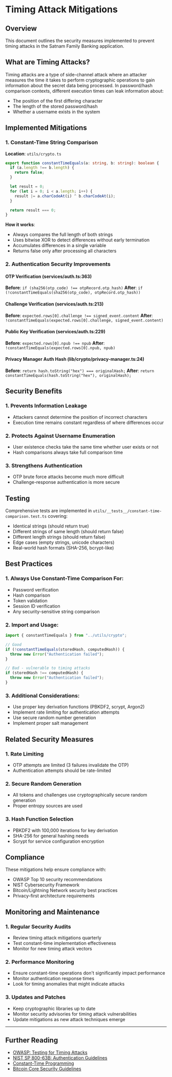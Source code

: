 # Timing Attack Mitigations

## Overview

This document outlines the security measures implemented to prevent timing attacks in the Satnam Family Banking application.

## What are Timing Attacks?

Timing attacks are a type of side-channel attack where an attacker measures the time it takes to perform cryptographic operations to gain information about the secret data being processed. In password/hash comparison contexts, different execution times can leak information about:

- The position of the first differing character
- The length of the stored password/hash
- Whether a username exists in the system

## Implemented Mitigations

### 1. Constant-Time String Comparison

**Location**: `utils/crypto.ts`

```typescript
export function constantTimeEquals(a: string, b: string): boolean {
  if (a.length !== b.length) {
    return false;
  }

  let result = 0;
  for (let i = 0; i < a.length; i++) {
    result |= a.charCodeAt(i) ^ b.charCodeAt(i);
  }

  return result === 0;
}
```

**How it works**:

- Always compares the full length of both strings
- Uses bitwise XOR to detect differences without early termination
- Accumulates differences in a single variable
- Returns false only after processing all characters

### 2. Authentication Security Improvements

#### OTP Verification (services/auth.ts:363)

**Before**: `if (sha256(otp_code) !== otpRecord.otp_hash)`
**After**: `if (!constantTimeEquals(sha256(otp_code), otpRecord.otp_hash))`

#### Challenge Verification (services/auth.ts:213)

**Before**: `expected.rows[0].challenge !== signed_event.content`
**After**: `!constantTimeEquals(expected.rows[0].challenge, signed_event.content)`

#### Public Key Verification (services/auth.ts:229)

**Before**: `expected.rows[0].npub !== npub`
**After**: `!constantTimeEquals(expected.rows[0].npub, npub)`

#### Privacy Manager Auth Hash (lib/crypto/privacy-manager.ts:24)

**Before**: `return hash.toString("hex") === originalHash;`
**After**: `return constantTimeEquals(hash.toString("hex"), originalHash);`

## Security Benefits

### 1. **Prevents Information Leakage**

- Attackers cannot determine the position of incorrect characters
- Execution time remains constant regardless of where differences occur

### 2. **Protects Against Username Enumeration**

- User existence checks take the same time whether user exists or not
- Hash comparisons always take full comparison time

### 3. **Strengthens Authentication**

- OTP brute force attacks become much more difficult
- Challenge-response authentication is more secure

## Testing

Comprehensive tests are implemented in `utils/__tests__/constant-time-comparison.test.ts` covering:

- Identical strings (should return true)
- Different strings of same length (should return false)
- Different length strings (should return false)
- Edge cases (empty strings, unicode characters)
- Real-world hash formats (SHA-256, bcrypt-like)

## Best Practices

### 1. **Always Use Constant-Time Comparison For**:

- Password verification
- Hash comparison
- Token validation
- Session ID verification
- Any security-sensitive string comparison

### 2. **Import and Usage**:

```typescript
import { constantTimeEquals } from "../utils/crypto";

// Good
if (!constantTimeEquals(storedHash, computedHash)) {
  throw new Error("Authentication failed");
}

// Bad - vulnerable to timing attacks
if (storedHash !== computedHash) {
  throw new Error("Authentication failed");
}
```

### 3. **Additional Considerations**:

- Use proper key derivation functions (PBKDF2, scrypt, Argon2)
- Implement rate limiting for authentication attempts
- Use secure random number generation
- Implement proper salt management

## Related Security Measures

### 1. **Rate Limiting**

- OTP attempts are limited (3 failures invalidate the OTP)
- Authentication attempts should be rate-limited

### 2. **Secure Random Generation**

- All tokens and challenges use cryptographically secure random generation
- Proper entropy sources are used

### 3. **Hash Function Selection**

- PBKDF2 with 100,000 iterations for key derivation
- SHA-256 for general hashing needs
- Scrypt for service configuration encryption

## Compliance

These mitigations help ensure compliance with:

- OWASP Top 10 security recommendations
- NIST Cybersecurity Framework
- Bitcoin/Lightning Network security best practices
- Privacy-first architecture requirements

## Monitoring and Maintenance

### 1. **Regular Security Audits**

- Review timing attack mitigations quarterly
- Test constant-time implementation effectiveness
- Monitor for new timing attack vectors

### 2. **Performance Monitoring**

- Ensure constant-time operations don't significantly impact performance
- Monitor authentication response times
- Look for timing anomalies that might indicate attacks

### 3. **Updates and Patches**

- Keep cryptographic libraries up to date
- Monitor security advisories for timing attack vulnerabilities
- Update mitigations as new attack techniques emerge

---

## Further Reading

- [OWASP: Testing for Timing Attacks](https://owasp.org/www-project-web-security-testing-guide/latest/4-Web_Application_Security_Testing/11-Client_Side_Testing/10-Testing_for_Timing_Attacks)
- [NIST SP 800-63B: Authentication Guidelines](https://pages.nist.gov/800-63-3/sp800-63b.html)
- [Constant-Time Programming](https://www.bearssl.org/constanttime.html)
- [Bitcoin Core Security Guidelines](https://github.com/bitcoin/bitcoin/blob/master/doc/security-check.md)
